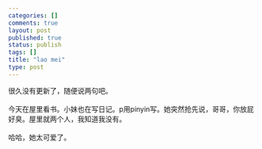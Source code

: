```yaml
--- 
categories: []
comments: true
layout: post
published: true
status: publish
tags: []
title: "lao mei"
type: post
---
```

<div id="msgcns!3725CC0EE38B1F6!418" class="bvMsg">很久没有更新了，随便说两句吧。<br><br>
今天在屋里看书。小妹也在写日记。p用pinyin写。她突然抢先说，哥哥，你放屁好臭。屋里就两个人，我知道我没有。<br><br>
哈哈，她太可爱了。<br><br>
</div>
